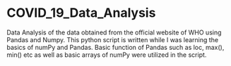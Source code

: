 # COVID_19_Data_Analysis
Data Analysis of the data obtained from the official website of WHO using Pandas and Numpy.
This python script is written while I was learning the basics of numPy and Pandas. 
Basic function of Pandas such as loc, max(), min() etc as well
as basic arrays of numPy were utilized in the script.
